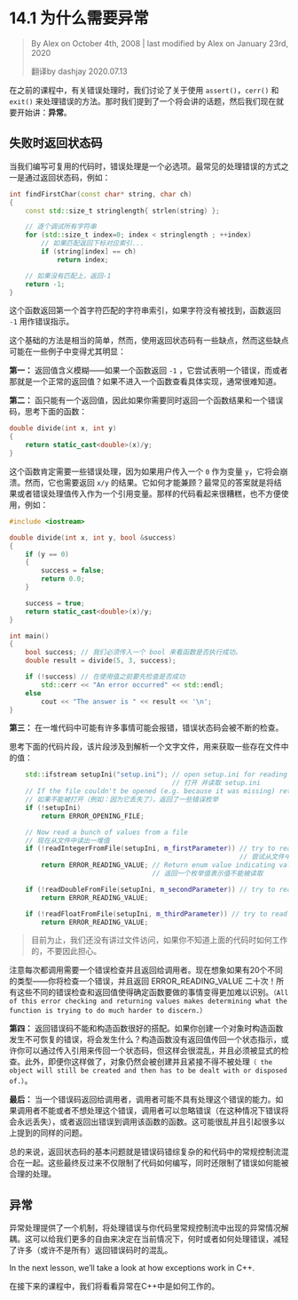 # 14.1 为什么需要异常

<!-- 14.1 — The need for exceptions -->

> By Alex on October 4th, 2008 | last modified by Alex on January 23rd, 2020 
>
> 翻译by dashjay 2020.07.13

<!-- In the previous lesson on handling errors, we talked about ways to use assert(), cerr(), and exit() to handle errors. However, we punted on one further topic that we will now cover: exceptions. -->

在之前的课程中，有关错误处理时，我们讨论了关于使用 `assert()`，`cerr()` 和 `exit()` 来处理错误的方法。那时我们提到了一个将会讲的话题，然后我们现在就要开始讲：**异常**。

## 失败时返回状态码

<!-- When return codes fail -->

<!-- When writing reusable code, error handling is a necessity. One of the most common ways to handle potential errors is via return codes. For example: -->

当我们编写可复用的代码时，错误处理是一个必选项。最常见的处理错误的方式之一是通过返回状态码，例如：

```cpp
int findFirstChar(const char* string, char ch)
{
    const std::size_t stringlength{ strlen(string) };

    // 逐个调试所有字符串
    for (std::size_t index=0; index < stringlength ; ++index)
        // 如果匹配返回下标对应索引...
        if (string[index] == ch)
            return index;

    // 如果没有匹配上，返回-1
    return -1;
}
```

<!-- This function returns the index of the first character matching ch within string. If the character can not be found, the function returns -1 as an error indicator. -->

这个函数返回第一个首字符匹配的字符串索引，如果字符没有被找到，函数返回 `-1` 用作错误指示。

<!-- The primary virtue of this approach is that it is extremely simple. However, using return codes has a number of drawbacks which can quickly become apparent when used in non-trivial cases: -->

这个基础的方法是相当的简单，然而，使用返回状态码有一些缺点，然而这些缺点可能在一些例子中变得尤其明显：

<!-- First, return values can be cryptic -- if a function returns -1, is it trying to indicate an error, or is that actually a valid return value? It’s often hard to tell without digging into the guts of the function. -->

**第一：** 返回值含义模糊——如果一个函数返回 `-1` ，它尝试表明一个错误，而或者那就是一个正常的返回值？如果不进入一个函数查看具体实现，通常很难知道。

<!-- Second, functions can only return one value, so what happens when you need to return both a function result and an error code? Consider the following function: -->

**第二：** 函只能有一个返回值，因此如果你需要同时返回一个函数结果和一个错误码，思考下面的函数：

```cpp
double divide(int x, int y)
{
    return static_cast<double>(x)/y;
}
```

<!-- This function is in desperate need of some error handling, because it will crash if the user passes in 0 for parameter y. However, it also needs to return the result of x/y. How can it do both? The most common answer is that either the result or the error handling will have to be passed back as a reference parameter, which makes for ugly code that is less convenient to use. For example: -->

这个函数肯定需要一些错误处理，因为如果用户传入一个 `0` 作为变量 `y`，它将会崩溃。然而，它也需要返回 `x/y` 的结果。它如何才能兼顾？最常见的答案就是将结果或者错误处理值传入作为一个引用变量。那样的代码看起来很糟糕，也不方便使用，例如：

```cpp
#include <iostream>

double divide(int x, int y, bool &success)
{
    if (y == 0)
    {
        success = false;
        return 0.0;
    }

    success = true;
    return static_cast<double>(x)/y;
}

int main()
{
    bool success; // 我们必须传入一个 bool 来看函数是否执行成功。
    double result = divide(5, 3, success);

    if (!success) // 在使用值之前要先检查是否成功
        std::cerr << "An error occurred" << std::endl;
    else
        cout << "The answer is " << result << '\n';
}
```

<!-- Third, in sequences of code where many things can go wrong, error codes have to be checked constantly. Consider the following snippet of code that involves parsing a text file for values that are supposed to be there: -->

**第三：** 在一堆代码中可能有许多事情可能会报错，错误状态码会被不断的检查。

思考下面的代码片段，该片段涉及到解析一个文字文件，用来获取一些存在文件中的值：

```cpp
    std::ifstream setupIni("setup.ini"); // open setup.ini for reading
                                         // 打开 并读取 setup.ini
    // If the file couldn't be opened (e.g. because it was missing) return some error enum
    // 如果不能被打开（例如：因为它丢失了），返回了一些错误枚举
    if (!setupIni)
        return ERROR_OPENING_FILE;

    // Now read a bunch of values from a file
    // 现在从文件中读出一堆值
    if (!readIntegerFromFile(setupIni, m_firstParameter)) // try to read an integer from the file
                                                          // 尝试从文件中读取一个整型
        return ERROR_READING_VALUE; // Return enum value indicating value couldn't be read
                                    // 返回一个枚举值表示值不能被读取

    if (!readDoubleFromFile(setupIni, m_secondParameter)) // try to read a double from the file
        return ERROR_READING_VALUE;

    if (!readFloatFromFile(setupIni, m_thirdParameter)) // try to read a float from the file
        return ERROR_READING_VALUE;
```

<!-- We haven’t covered file access yet, so don’t worry if you don’t understand how the above works -- just note the fact that every call requires an error-check and return back to the caller. Now imagine if there were twenty parameters of differing types -- you’re essentially checking for an error and returning ERROR_READING_VALUE twenty times! All of this error checking and returning values makes determining what the function is trying to do much harder to discern. -->

> 目前为止，我们还没有讲过文件访问，如果你不知道上面的代码时如何工作的，不要因此担心。

注意每次都调用需要一个错误检查并且返回给调用者。现在想象如果有20个不同的类型——你将检查一个错误，并且返回 ERROR_READING_VALUE 二十次！所有这些不同的错误检查和返回值使得确定函数要做的事情变得更加难以识别。`（All of this error checking and returning values makes determining what the function is trying to do much harder to discern.）`

<!-- Fourth, return codes do not mix with constructors very well. What happens if you’re creating an object and something inside the constructor goes catastrophically wrong? Constructors have no return type to pass back a status indicator, and passing one back via a reference parameter is messy and must be explicitly checked. Furthermore, even if you do this, the object will still be created and then has to be dealt with or disposed of. -->

**第四：** 返回错误码不能和构造函数很好的搭配。如果你创建一个对象时构造函数发生不可恢复的错误，将会发生什么？构造函数没有返回值传回一个状态指示，或许你可以通过传入引用来传回一个状态码，但这样会很混乱，并且必须被显式的检查。此外，即便你这样做了，对象仍然会被创建并且紧接不得不被处理`（ the object will still be created and then has to be dealt with or disposed of.）`。

<!-- Finally, when an error code is returned to the caller, the caller may not always be equipped to handle the error. If the caller doesn’t want to handle the error, it either has to ignore it (in which case it will be lost forever), or return the error up the stack to the function that called it. This can be messy and lead to many of the same issues noted above. -->

**最后：** 当一个错误码返回给调用者，调用者可能不具有处理这个错误的能力。如果调用者不能或者不想处理这个错误，调用者可以忽略错误（在这种情况下错误将会永远丢失），或者返回出错误到调用该函数的函数。这可能很乱并且引起很多以上提到的同样的问题。

<!-- To summarize, the primary issue with return codes is that the error handling code ends up intricately linked to the normal control flow of the code. This in turn ends up constraining both how the code is laid out, and how errors can be reasonably handled. -->

总的来说，返回状态码的基本问题就是错误码错综复杂的和代码中的常规控制流混合在一起。这些最终反过来不仅限制了代码如何编写，同时还限制了错误如何能被合理的处理。

## 异常

<!-- Exceptions -->

<!-- Exception handling provides a mechanism to decouple handling of errors or other exceptional circumstances from the typical control flow of your code. This allows more freedom to handle errors when and how ever is most useful for a given situation, alleviating many (if not all) of the messiness that return codes cause. -->

异常处理提供了一个机制，将处理错误与你代码里常规控制流中出现的异常情况解耦。这可以给我们更多的自由来决定在当前情况下，何时或者如何处理错误，减轻了许多（或许不是所有）返回错误码时的混乱。

In the next lesson, we’ll take a look at how exceptions work in C++.

在接下来的课程中，我们将看看异常在C++中是如何工作的。

